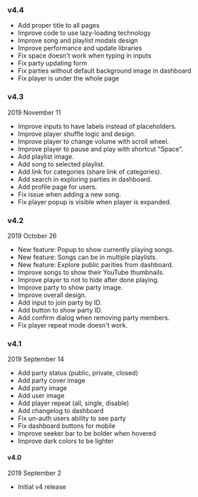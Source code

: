 ### v4.4

- Add proper title to all pages
- Improve code to use lazy-loading technology
- Improve song and playlist modals design
- Improve performance and update libraries
- Fix space doesn't work when typing in inputs
- Fix party updating form
- Fix parties without default background image in dashboard
- Fix player is under the whole page


### v4.3

2019 November 11

- Improve inputs to have labels instead of placeholders.
- Improve player shuffle logic and design.
- Improve player to change volume with scroll wheel.
- Improve player to pause and play with shortcut "Space".
- Add playlist image.
- Add song to selected playlist.
- Add link for categories (share link of categories).
- Add search in exploring parties in dashboard.
- Add profile page for users.
- Fix issue when adding a new song.
- Fix player popup is visible when player is expanded.


### v4.2

2019 October 26

- New feature: Popup to show currently playing songs.
- New feature: Songs can be in multiple playlists.
- New feature: Explore public parities from dashboard.
- Improve songs to show their YouTube thumbnails.
- Improve player to not to hide after done playing.
- Improve party to show party image.
- Improve overall design.
- Add input to join party by ID.
- Add button to show party ID.
- Add confirm dialog when removing party members.
- Fix player repeat mode doesn't work.


### v4.1

2019 September 14

- Add party status (public, private, closed)
- Add party cover image
- Add party image
- Add user image
- Add player repeat (all, single, disable)
- Add changelog to dashboard
- Fix un-auth users ability to see party
- Fix dashboard buttons for mobile
- Improve seeker bar to be bolder when hovered
- Improve dark colors to be lighter


#### v4.0

2019 September 2

- Initial v4 release
